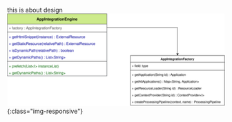 this is about design
![image-title-here](img/Application%20Integration%20Main%20Classes.svg){:class="img-responsive"}